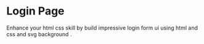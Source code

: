 # Login Page
Enhance your html css skill by build impressive login form ui using html and css and svg background .
